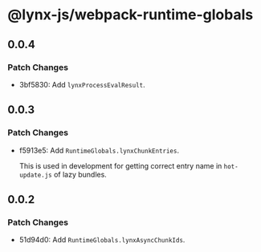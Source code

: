 # @lynx-js/webpack-runtime-globals

## 0.0.4

### Patch Changes

- 3bf5830: Add `lynxProcessEvalResult`.

## 0.0.3

### Patch Changes

- f5913e5: Add `RuntimeGlobals.lynxChunkEntries`.

  This is used in development for getting correct entry name in `hot-update.js` of lazy bundles.

## 0.0.2

### Patch Changes

- 51d94d0: Add `RuntimeGlobals.lynxAsyncChunkIds`.
